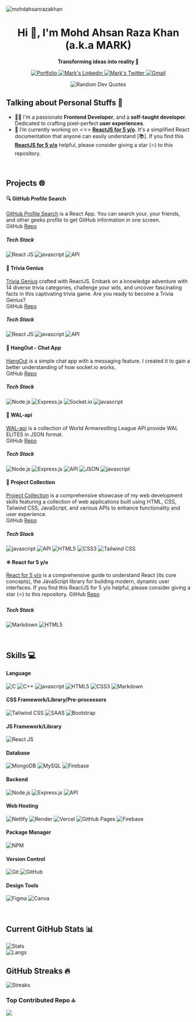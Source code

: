 <!-- [![SVG Banners](https://svg-banners.vercel.app/api?type=luminance&text1=Md.%20Ahsan%20Raza%20Khan%20👨‍💻&width=1000&height=300)](https://github.com/mohdahsanrazakhan/svg-banners) -->

<p align="left"> <img src="https://komarev.com/ghpvc/?username=mohdahsanrazakhan&label=Profile%20views&color=0e75b6&style=flat" alt="mohdahsanrazakhan" /> </p>

<!-- Introduction -->
<h1 align="center">Hi 👋, I'm Mohd Ahsan Raza Khan (a.k.a MARK)</h1>
<p align="center"><strong>Transforming ideas into reality 🚀</strong></p>


<p align="center">
  <a target="_blank" href="https://mohdahsanrazakhan.github.io/" target="_blank">
    <img alt="Portfolio" src="https://img.shields.io/badge/Portfolio-000?logo=githubpages&style=for-the-badge&logoColor=white" />
  </a>
  <a href="https://www.linkedin.com/in/mohd-ahsan-raza-khan/" target="_blank">
    <img  alt="Mark's Linkedin" src="https://img.shields.io/badge/LinkedIn-0077B5?style=for-the-badge&logo=linkedin&logoColor=white" />
  </a>
  <a href="https://twitter.com/MdAhsanRazaKhan" target="_blank">
    <img alt="Mark's Twitter" src="https://img.shields.io/badge/Twitter-1DA1F2?style=for-the-badge&logo=twitter&logoColor=white" />
  </a>
  <a target="_blank" href="mailto:datawithmark@gmail.com" target="_blank">
    <img alt="Gmail" src="https://img.shields.io/badge/Gmail-D14836?style=for-the-badge&logo=gmail&logoColor=white" />
  </a>
</p>

<div align="center">
  <img src="https://quotes-github-readme.vercel.app/api?type=horizontal&theme=dark" alt="Random Dev Quotes" objectFit="contain" />
</div>

## Talking about Personal Stuffs 📑

- 👨‍💻 I'm a passionate **Frontend Developer**, and a **self-taught developer**. Dedicated to crafting pixel-perfect **user experiences**.
- 📑 I’m currently working on <⚛️> **[ReactJS for 5 y/o](https://github.com/mohdahsanrazakhan/reactjs-for-5-yo)**. It's a simplified React documentation that anyone can easily understand [📚]. If you find this **[ReactJS for 5 y/o](https://github.com/mohdahsanrazakhan/reactjs-for-5-yo)** helpful, please consider giving a star (⭐) to this repository.

<br /> 

## Projects 🌐
#### 🔍 GitHub Profile Search
[GitHub Profile Search](https://search-github-user-profile.netlify.app/) is a React App. You can search your, your friends, and other geeks profile to get GitHub information in one screen.<br/>
GitHub [Repo](https://github.com/mohdahsanrazakhan/GitHub-Profile-Search)
##### Tech Stack
<p align="left">
  <img src="https://img.shields.io/badge/React-20232A?style=for-the-badge&logo=react&logoColor=61DAFB" alt="React JS" />
  <img src="https://img.shields.io/badge/JavaScript-black?style=for-the-badge&logo=javascript&logoColor=F7DF1E" alt="javascript" />
  <img src="https://img.shields.io/badge/-API-000?style=for-the-badge&logo=fastapi&logoColor=white" alt="API" />
</p>

#### 🧠 Trivia Genius
[Trivia Genius](https://trivia-genius.netlify.app/) crafted with ReactJS. Embark on a knowledge adventure with 14 diverse trivia categories, challenge your wits, and uncover fascinating facts in this captivating trivia game. Are you ready to become a Trivia Genius?<br/>
GitHub [Repo](https://github.com/mohdahsanrazakhan/Trivia-Genius)
##### Tech Stack
<p align="left">
  <img src="https://img.shields.io/badge/React-20232A?style=for-the-badge&logo=react&logoColor=61DAFB" alt="React JS" />
  <img src="https://img.shields.io/badge/JavaScript-black?style=for-the-badge&logo=javascript&logoColor=F7DF1E" alt="javascript" />
  <img src="https://img.shields.io/badge/-API-000?style=for-the-badge&logo=fastapi&logoColor=white" alt="API" />
</p>

#### 💬 HangOut - Chat App
[HangOut](https://hangout-jkcg.onrender.com/) is a simple chat app with a messaging feature. I created it to gain a better understanding of how socket.io works.<br/>
GitHub [Repo](https://github.com/mohdahsanrazakhan/CodeClauseInternship_ProjectName/tree/main/HangOut)
##### Tech Stack
<p align="left">
  <img src="https://img.shields.io/badge/Node.js-black?style=for-the-badge&logo=node.js&logoColor=white" alt="Node.js" />
  <img src="https://img.shields.io/badge/-ExpressJS-000?style=for-the-badge&logo=express&logoColor=white" alt="Express.js" />
  <img src="https://img.shields.io/badge/Socket.io-black?style=for-the-badge&logo=socket.io&badgeColor=010101&logoColor=white" alt="Socket.io" />
  <img src="https://img.shields.io/badge/JavaScript-black?style=for-the-badge&logo=javascript&logoColor=F7DF1E" alt="javascript" />
</p>

#### 💪 WAL-api
[WAL-api](https://wal-api.onrender.com/) is a collection of World Armwrestling League API provide WAL ELITES in JSON format.<br/>
GitHub [Repo](https://github.com/mohdahsanrazakhan/WAL-api)
##### Tech Stack
<p align="left">
  <img src="https://img.shields.io/badge/Node.js-black?style=for-the-badge&logo=node.js&logoColor=white" alt="Node.js" />
  <img src="https://img.shields.io/badge/-ExpressJS-000?style=for-the-badge&logo=express&logoColor=white" alt="Express.js" />
  <img src="https://img.shields.io/badge/-API-000?style=for-the-badge&logo=fastapi&logoColor=white" alt="API" />
  <img src="https://img.shields.io/badge/JSON-black?style=for-the-badge&logo=JSON&badgeColor=010101&logoColor=white" alt="JSON" />
  <img src="https://img.shields.io/badge/JavaScript-black?style=for-the-badge&logo=javascript&logoColor=F7DF1E" alt="javascript" />
</p>

#### 📂 Project Collection
[Project Collection](https://project-collection.netlify.app/) is a comprehensive showcase of my web development skills featuring a collection of web applications built using HTML, CSS, Tailwind CSS, JavaScript, and various APIs to enhance functionality and user experience.<br/>
GitHub [Repo](https://github.com/mohdahsanrazakhan/Projects-Gallery)
##### Tech Stack
<p align="left">
  <img src="https://img.shields.io/badge/JavaScript-black?style=for-the-badge&logo=javascript&logoColor=F7DF1E" alt="javascript" />
  <img src="https://img.shields.io/badge/-API-000?style=for-the-badge&logo=fastapi&logoColor=white" alt="API" />
  <img src="https://img.shields.io/badge/HTML5-black?style=for-the-badge&logo=html5&logoColor=white" alt="HTML5" />
  <img src="https://img.shields.io/badge/CSS3-black?style=for-the-badge&logo=css3&logoColor=white" alt="CSS3" />
  <img src="https://img.shields.io/badge/Tailwind_CSS-black?style=for-the-badge&logo=tailwind-css&logoColor=white" alt="Tailwind CSS" />
</p>

#### ⚛️ React for 5 y/o
[React for 5 y/o](https://github.com/mohdahsanrazakhan/reactjs-for-5-yo) is a comprehensive guide to understand React (its core concepts), the JavaScript library for building modern, dynamic user interfaces. If you find this ReactJS for 5 y/o helpful, please consider giving a star (⭐) to this repository.
GitHub [Repo](https://github.com/mohdahsanrazakhan/reactjs-for-5-yo)
##### Tech Stack
<p align="left">
  <img src="https://img.shields.io/badge/Markdown-000000?style=for-the-badge&logo=markdown&logoColor=white" alt="Markdown" />
  <img src="https://img.shields.io/badge/HTML5-black?style=for-the-badge&logo=html5&logoColor=white" alt="HTML5" />
</p>


<br />

## Skills 💻
#### Language
<p align="left">
  <img src="https://img.shields.io/badge/C-black?style=for-the-badge&logo=c&logoColor=white" alt="C" />
  <img src="https://img.shields.io/badge/C%2B%2B-black?style=for-the-badge&logo=c%2B%2B&logoColor=white" alt="C++" /> 
  <img src="https://img.shields.io/badge/JavaScript-black?style=for-the-badge&logo=javascript&logoColor=F7DF1E" alt="javascript" />
  <img src="https://img.shields.io/badge/HTML5-black?style=for-the-badge&logo=html5&logoColor=white" alt="HTML5" />
  <img src="https://img.shields.io/badge/CSS3-black?style=for-the-badge&logo=css3&logoColor=white" alt="CSS3" />
  <img src="https://img.shields.io/badge/Markdown-000000?style=for-the-badge&logo=markdown&logoColor=white" alt="Markdown" />
</p>

#### CSS Framework/Library/Pre-processors
<p align="left">
  <img src="https://img.shields.io/badge/Tailwind_CSS-black?style=for-the-badge&logo=tailwind-css&logoColor=white" alt="Tailwind CSS" />
  <img src="https://img.shields.io/badge/Sass-black?style=for-the-badge&logo=sass&logoColor=white" alt="SAAS" />
  <img src="https://img.shields.io/badge/Bootstrap-black?style=for-the-badge&logo=bootstrap&logoColor=white" alt="Bootstrap" />
</p>

#### JS Framework/Library
<p align="left">
  <img src="https://img.shields.io/badge/React-20232A?style=for-the-badge&logo=react&logoColor=61DAFB" alt="React JS" />
</p>

#### Database
<p align="left">
  <img src="https://img.shields.io/badge/MongoDB-black?style=for-the-badge&logo=mongodb&logoColor=white" alt="MongoDB" />
  <img src="https://img.shields.io/badge/MySQL-00000F?style=for-the-badge&logo=mysql&logoColor=white" alt="MySQL" />
  <img src="https://img.shields.io/badge/-Firebase-000?style=for-the-badge&logo=firebase&logoColor=white" alt="Firebase" />
</p>

#### Backend
<p align="left">
  <img src="https://img.shields.io/badge/Node.js-black?style=for-the-badge&logo=node.js&logoColor=white" alt="Node.js" />
  <img src="https://img.shields.io/badge/-ExpressJS-000?style=for-the-badge&logo=express&logoColor=white" alt="Express.js" />
  <img src="https://img.shields.io/badge/-API-000?style=for-the-badge&logo=fastapi&logoColor=white" alt="API" />
</p>

#### Web Hosting
<p align="left">
  <img src="https://img.shields.io/badge/netlify-%23000000.svg?style=for-the-badge&logo=netlify&logoColor=white" alt="Netlify" />
  <img src="https://img.shields.io/badge/-Render-000?style=for-the-badge&logo=render&logoColor=white" alt="Render" />
  <img src="https://img.shields.io/badge/Vercel-000000?style=for-the-badge&logo=vercel&logoColor=white" alt="Vercel" />
  <img src="https://img.shields.io/badge/github%20pages-121013?style=for-the-badge&logo=github&logoColor=white" alt="GitHub Pages" />
  <img src="https://img.shields.io/badge/-Firebase-000?style=for-the-badge&logo=firebase&logoColor=white" alt="Firebase" />
</p>

#### Package Manager
<p align="left">
  <img src="https://img.shields.io/badge/-NPM-000?style=for-the-badge&logo=npm&logoColor=white" alt="NPM" />
</p>

#### Version Control
<p align="left">
  <img src="https://img.shields.io/badge/-Git-000?style=for-the-badge&logo=git&logoColor=white" alt="Git" />
  <img src="https://img.shields.io/badge/-GitHub-000?style=for-the-badge&logo=github&logoColor=white" alt="GitHub" />
</p>

#### Design Tools
<p align="left">
  <img src="https://img.shields.io/badge/-Figma-000?style=for-the-badge&logo=figma&logoColor=white" alt="Figma" />
  <img src="https://img.shields.io/badge/-Canva-000?style=for-the-badge&logo=canva&logoColor=white" alt="Canva" />
</p>

<br />


## Current GitHub Stats 📊
![Stats](https://github-readme-stats.vercel.app/api?username=mohdahsanrazakhan&show_icons=true&theme=dark&hide_border=false&&count_private=true&include_all_commits=true)<br/>
![Langs](https://github-readme-stats.vercel.app/api/top-langs/?username=mohdahsanrazakhan&show_icons=true&theme=dark&hide_border=false&include_all_commits=true&count_private=true&layout=compact)

## GitHub Streaks 🔥
![Streaks](https://github-readme-streak-stats.herokuapp.com/?user=mohdahsanrazakhan&theme=dark&hide_border=falsedate_format=j%20M%5B%20Y%5D)

### Top Contributed Repo 🔝
![](https://github-contributor-stats.vercel.app/api?username=mohdahsanrazakhan&limit=5&theme=dark&combine_all_yearly_contributions=true)
